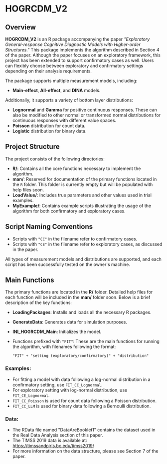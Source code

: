 # HOGRCDM_V2

## Overview

**HOGRCDM_V2** is an R package accompanying the paper *"Exploratory General-response Cognitive Diagnostic Models with Higher-order Structures."* This package implements the algorithm described in Section 4 of the paper. Although the paper focuses on an exploratory framework, this project has been extended to support confirmatory cases as well. Users can flexibly choose between exploratory and confirmatory settings depending on their analysis requirements.

The package supports multiple measurement models, including:
- **Main-effect**, **All-effect**, and **DINA** models.

Additionally, it supports a variety of bottom layer distributions:
- **Lognormal** and **Gamma** for positive continuous responses. These can also be modified to other normal or transformed normal distributions for continuous responses with different value spaces.
- **Poisson** distribution for count data.
- **Logistic** distribution for binary data.

## Project Structure

The project consists of the following directories:

- **R/**: Contains all the core functions necessary to implement the algorithm.
- **man/**: Reserved for documentation of the primary functions located in the `R` folder. This folder is currently empty but will be populated with help files soon.
- **LoadValue/**: Includes true parameters and other values used in trial examples.
- **MyExample/**: Contains example scripts illustrating the usage of the algorithm for both confirmatory and exploratory cases.

## Script Naming Conventions

- Scripts with `"CC"` in the filename refer to confirmatory cases.
- Scripts with `"CE"` in the filename refer to exploratory cases, as discussed in the paper.

All types of measurement models and distributions are supported, and each script has been successfully tested on the owner's machine.

## Main Functions

The primary functions are located in the **R/** folder. Detailed help files for each function will be included in the **man/** folder soon. Below is a brief description of the key functions:

- **LoadingPackages**: Installs and loads all the necessary R packages.
- **GenerateData**: Generates data for simulation purposes.
- **INI_HOGRCDM_Main**: Initializes the model.
- Functions prefixed with `"FIT"`: These are the main functions for running the algorithm, with filenames following the format:
  
  `"FIT" + "setting (exploratory/confirmatory)" + "distribution"`

### Examples:
  
- For fitting a model with data following a log-normal distribution in a confirmatory setting, use `FIT_CC_Lognormal`.
- For exploratory setting with log-normal distribution, use `FIT_CE_Lognormal`.
- `FIT_CC_Poisson` is used for count data following a Poisson distribution.
- `FIT_CC_LLM` is used for binary data following a Bernoulli distribution.

### Data:
- The RData file named "DataAreBooklet1" contains the dataset used in the Real Data Analysis section of this paper.
- The TIMSS 2019 data is available at: https://timssandpirls.bc.edu/timss2019/
- For more information on the data structure, please see Section 7 of the paper.
